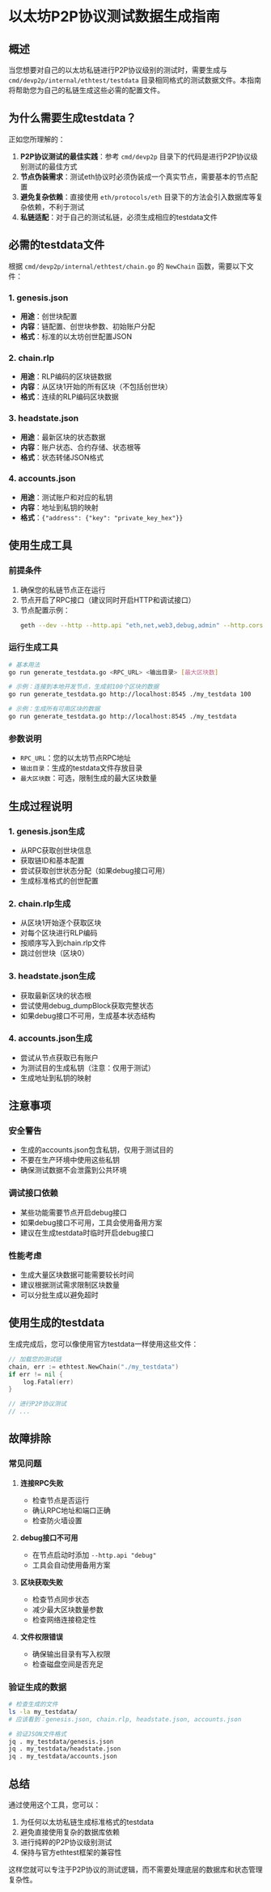 # 以太坊P2P协议测试数据生成指南

## 概述

当您想要对自己的以太坊私链进行P2P协议级别的测试时，需要生成与 `cmd/devp2p/internal/ethtest/testdata` 目录相同格式的测试数据文件。本指南将帮助您为自己的私链生成这些必需的配置文件。

## 为什么需要生成testdata？

正如您所理解的：

1. **P2P协议测试的最佳实践**：参考 `cmd/devp2p` 目录下的代码是进行P2P协议级别测试的最佳方式
2. **节点伪装需求**：测试eth协议时必须伪装成一个真实节点，需要基本的节点配置
3. **避免复杂依赖**：直接使用 `eth/protocols/eth` 目录下的方法会引入数据库等复杂依赖，不利于测试
4. **私链适配**：对于自己的测试私链，必须生成相应的testdata文件

## 必需的testdata文件

根据 `cmd/devp2p/internal/ethtest/chain.go` 的 `NewChain` 函数，需要以下文件：

### 1. genesis.json
- **用途**：创世块配置
- **内容**：链配置、创世块参数、初始账户分配
- **格式**：标准的以太坊创世配置JSON

### 2. chain.rlp
- **用途**：RLP编码的区块链数据
- **内容**：从区块1开始的所有区块（不包括创世块）
- **格式**：连续的RLP编码区块数据

### 3. headstate.json
- **用途**：最新区块的状态数据
- **内容**：账户状态、合约存储、状态根等
- **格式**：状态转储JSON格式

### 4. accounts.json
- **用途**：测试账户和对应的私钥
- **内容**：地址到私钥的映射
- **格式**：`{"address": {"key": "private_key_hex"}}`

## 使用生成工具

### 前提条件

1. 确保您的私链节点正在运行
2. 节点开启了RPC接口（建议同时开启HTTP和调试接口）
3. 节点配置示例：
   ```bash
   geth --dev --http --http.api "eth,net,web3,debug,admin" --http.corsdomain "*"
   ```

### 运行生成工具

```bash
# 基本用法
go run generate_testdata.go <RPC_URL> <输出目录> [最大区块数]

# 示例：连接到本地开发节点，生成前100个区块的数据
go run generate_testdata.go http://localhost:8545 ./my_testdata 100

# 示例：生成所有可用区块的数据
go run generate_testdata.go http://localhost:8545 ./my_testdata
```

### 参数说明

- `RPC_URL`：您的以太坊节点RPC地址
- `输出目录`：生成的testdata文件存放目录
- `最大区块数`：可选，限制生成的最大区块数量

## 生成过程说明

### 1. genesis.json生成
- 从RPC获取创世块信息
- 获取链ID和基本配置
- 尝试获取创世状态分配（如果debug接口可用）
- 生成标准格式的创世配置

### 2. chain.rlp生成
- 从区块1开始逐个获取区块
- 对每个区块进行RLP编码
- 按顺序写入到chain.rlp文件
- 跳过创世块（区块0）

### 3. headstate.json生成
- 获取最新区块的状态根
- 尝试使用debug_dumpBlock获取完整状态
- 如果debug接口不可用，生成基本状态结构

### 4. accounts.json生成
- 尝试从节点获取已有账户
- 为测试目的生成私钥（注意：仅用于测试）
- 生成地址到私钥的映射

## 注意事项

### 安全警告
- 生成的accounts.json包含私钥，仅用于测试目的
- 不要在生产环境中使用这些私钥
- 确保测试数据不会泄露到公共环境

### 调试接口依赖
- 某些功能需要节点开启debug接口
- 如果debug接口不可用，工具会使用备用方案
- 建议在生成testdata时临时开启debug接口

### 性能考虑
- 生成大量区块数据可能需要较长时间
- 建议根据测试需求限制区块数量
- 可以分批生成以避免超时

## 使用生成的testdata

生成完成后，您可以像使用官方testdata一样使用这些文件：

```go
// 加载您的测试链
chain, err := ethtest.NewChain("./my_testdata")
if err != nil {
    log.Fatal(err)
}

// 进行P2P协议测试
// ...
```

## 故障排除

### 常见问题

1. **连接RPC失败**
   - 检查节点是否运行
   - 确认RPC地址和端口正确
   - 检查防火墙设置

2. **debug接口不可用**
   - 在节点启动时添加 `--http.api "debug"`
   - 工具会自动使用备用方案

3. **区块获取失败**
   - 检查节点同步状态
   - 减少最大区块数量参数
   - 检查网络连接稳定性

4. **文件权限错误**
   - 确保输出目录有写入权限
   - 检查磁盘空间是否充足

### 验证生成的数据

```bash
# 检查生成的文件
ls -la my_testdata/
# 应该看到：genesis.json, chain.rlp, headstate.json, accounts.json

# 验证JSON文件格式
jq . my_testdata/genesis.json
jq . my_testdata/headstate.json
jq . my_testdata/accounts.json
```

## 总结

通过使用这个工具，您可以：

1. 为任何以太坊私链生成标准格式的testdata
2. 避免直接使用复杂的数据库依赖
3. 进行纯粹的P2P协议级别测试
4. 保持与官方ethtest框架的兼容性

这样您就可以专注于P2P协议的测试逻辑，而不需要处理底层的数据库和状态管理复杂性。
